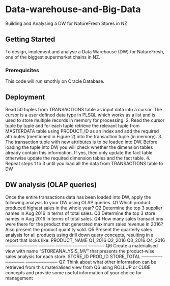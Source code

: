 # Data-warehouse-and-Big-Data
Building and Analysing a DW for NatureFresh Stores in NZ

## Getting Started
To design, implement and analyse a Data Warehouse (DW) for NatureFresh, one of the biggest
supermarket chains in NZ.

### Prerequisites
This code will run smothly on Oracle Database.

## Deployment
Read 50 tuples from TRANSACTIONS table as input data into a cursor. The cursor is a user
defined data type in PLSQL which works as a list and is used to store multiple records in
memory for processing.
2. Read the cursor tuple by tuple and for each tuple retrieve the relevant tuple from
MASTERDATA table using PRODUCT_ID as an index and add the required attributes
(mentioned in Figure 2) into the transaction tuple (in memory).
3. The transaction tuple with new attributes is to be loaded into DW. Before loading the tuple
into DW you will check whether the dimension tables already contain this information. If
yes, then only update the fact table otherwise update the required dimension tables and
the fact table.
4. Repeat steps 1 to 3 until you load all the data from TRANSACTIONS table to DW

## DW analysis (OLAP queries)
Once the entire transactions data has been loaded into DW, apply the following analysis to
your DW using OLAP queries.
Q1 Which product produced highest sales in the whole year?
Q2 Determine the top 3 supplier names in Aug 2016 in terms of total sales.
Q3 Determine the top 3 store names in Aug 2016 in terms of total sales.
Q4 How many sales transactions were there for the product that generated maximum sales
revenue in 2016? Also present the product quantity sold.
Q5 Present the quarterly sales analysis for all products using drill down query concepts,
resulting in a report that looks like:
PRODUCT_NAME Q1_2016 Q2_2016 Q3_2016 Q4_2016
‐‐‐‐‐‐‐‐‐‐‐‐‐‐‐‐‐‐‐‐ ‐‐‐‐‐‐‐‐‐‐ ‐‐‐‐‐‐‐‐‐‐ ‐‐‐‐‐‐‐‐‐ ‐‐‐‐‐‐‐‐‐‐
Q6 Create a materialised view with name “STOREANALYSIS_MV” that presents the
product‐wise sales analysis for each store.
STORE_ID PROD_ID STORE_TOTAL
‐‐‐‐‐‐‐‐‐‐‐‐‐ ‐‐‐‐‐‐‐‐‐‐‐‐ ‐‐‐‐‐‐‐‐‐‐‐‐‐‐‐‐‐‐‐‐
Q7. Think about what other information can be retrieved from this materialised view from Q6
using ROLLUP or CUBE concepts and provide some useful information of your choice for
management
